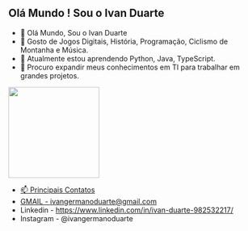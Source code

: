## Olá Mundo ! Sou o Ivan Duarte

- 👋 Olá Mundo, Sou o Ivan Duarte
- 👀 Gosto de Jogos Digitais, História, Programação, Ciclismo de Montanha e Música.
- 🌱 Atualmente estou aprendendo Python, Java, TypeScript.
- 💞️ Procuro expandir meus conhecimentos em TI para trabalhar em grandes projetos.

<div>
  <a href="https://github.com/Ivan-Duarte">
  <img height="180em" src="https:github-readme-stats.vercel.app/api?username=Ivan-Duarte&show_icons=true&theme=dracla&include_all_commits=true&count_private=true"/>
</div>





- 📫 Principais Contatos
- GMAIL - ivangermanoduarte@gmail.com
- Linkedin -  https://www.linkedin.com/in/ivan-duarte-982532217/
- Instagram - @ivangermanoduarte

<!---
Ivan-Duarte/Ivan-Duarte is a ✨ special ✨ repository because its `README.md` (this file) appears on your GitHub profile.
You can click the Preview link to take a look at your changes.
--->
